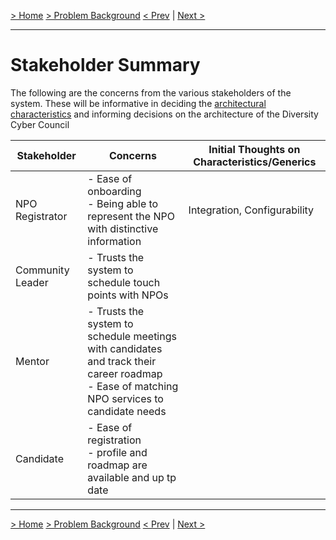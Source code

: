 [> Home](../README.md)  [> Problem Background](README.md)
[< Prev](ConstraintsAndAssumptions.md)  |  [Next >](ArchitectureAnalysis.md)

---

# Stakeholder Summary

The following are the concerns from the various stakeholders of the system. These will be informative in deciding the [architectural characteristics](ArchitectureAnalysis.md) and informing decisions on the architecture of the Diversity Cyber Council

| Stakeholder      | Concerns                                                                                                                                        | Initial Thoughts on Characteristics/Generics |
|------------------|-------------------------------------------------------------------------------------------------------------------------------------------------|----------------------------------------------|
| NPO Registrator  | - Ease of onboarding<br/>- Being able to represent the NPO with distinctive information                                                         | Integration, Configurability                 |
| Community Leader | - Trusts the system to schedule touch points with NPOs                                                                                          |
|Mentor| - Trusts the system to schedule meetings with candidates and track their career roadmap <br/>- Ease of matching NPO services to candidate needs | 
|Candidate | - Ease of registration <br/>- profile and roadmap are available and up tp date                                                                  | |

---

[> Home](../README.md)  [> Problem Background](README.md)
[< Prev](ConstraintsAndAssumptions.md)  |  [Next >](RAID.md)